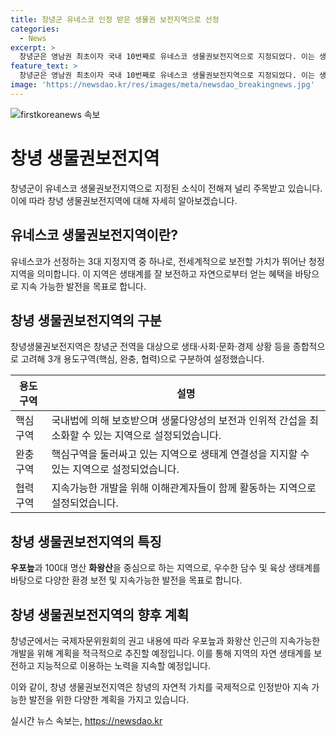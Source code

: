 ```yaml
---
title: 창녕군 유네스코 인정 받은 생물권 보전지역으로 선정
categories:
  - News
excerpt: >
  창녕군은 영남권 최초이자 국내 10번째로 유네스코 생물권보전지역으로 지정되었다. 이는 생물다양성의 보전과 지속 가능한 발전을 목표로 하는 국제적으로 인정받은 사실을 의미한다. 창녕의 생물권보전지역은 핵심, 완충, 협력 3개 용도구역으로 설정되었고, 생태, 사회, 문화, 경제 등을 종합적으로 고려했다. 이로써 지역은 국제적으로 인정받는 청정지역으로 선정된 것으로 손꼽히고 있으며, 창녕군은 이를 통해 지역경제 활성화를 위한 노력을 강화할 계획이다.
feature_text: >
  창녕군은 영남권 최초이자 국내 10번째로 유네스코 생물권보전지역으로 지정되었다. 이는 생물다양성의 보전과 지속 가능한 발전을 목표로 하는 국제적으로 인정받은 사실을 의미한다. 창녕의 생물권보전지역은 핵심, 완충, 협력 3개 용도구역으로 설정되었고, 생태, 사회, 문화, 경제 등을 종합적으로 고려했다. 이로써 지역은 국제적으로 인정받는 청정지역으로 선정된 것으로 손꼽히고 있으며, 창녕군은 이를 통해 지역경제 활성화를 위한 노력을 강화할 계획이다.
image: 'https://newsdao.kr/res/images/meta/newsdao_breakingnews.jpg'
---
```


<p><img src="https://newsdao.kr/res/images/meta/newsdao_breakingnews.jpg" alt="firstkoreanews 속보" /></p>

<h1 data-ke-size="size26">창녕 생물권보전지역</h1>

<p data-ke-size="size16">창녕군이 유네스코 생물권보전지역으로 지정된 소식이 전해져 널리 주목받고 있습니다. 이에 따라 창녕 생물권보전지역에 대해 자세히 알아보겠습니다.</p>

<h2 data-ke-size="size21">유네스코 생물권보전지역이란?</h2>

<p data-ke-size="size16">유네스코가 선정하는 3대 지정지역 중 하나로, 전세계적으로 보전할 가치가 뛰어난 청정지역을 의미합니다. 이 지역은 생태계를 잘 보전하고 자연으로부터 얻는 혜택을 바탕으로 지속 가능한 발전을 목표로 합니다.</p>

<h2 data-ke-size="size21">창녕 생물권보전지역의 구분</h2>

<p data-ke-size="size16">창녕생물권보전지역은 창녕군 전역을 대상으로 생태·사회·문화·경제 상황 등을 종합적으로 고려해 3개 용도구역(핵심, 완충, 협력)으로 구분하여 설정했습니다.</p>

<table>
    <thead>
        <tr>
            <th>용도구역</th>
            <th>설명</th>
        </tr>
    </thead>
    <tbody>
        <tr>
            <td>핵심구역</td>
            <td>국내법에 의해 보호받으며 생물다양성의 보전과 인위적 간섭을 최소화할 수 있는 지역으로 설정되었습니다.</td>
        </tr>
        <tr>
            <td>완충구역</td>
            <td>핵심구역을 둘러싸고 있는 지역으로 생태계 연결성을 지지할 수 있는 지역으로 설정되었습니다.</td>
        </tr>
        <tr>
            <td>협력구역</td>
            <td>지속가능한 개발을 위해 이해관계자들이 함께 활동하는 지역으로 설정되었습니다.</td>
        </tr>
    </tbody>
</table>

<h2 data-ke-size="size21">창녕 생물권보전지역의 특징</h2>

<p data-ke-size="size16"><b>우포늪</b>과 100대 명산 <b>화왕산</b>을 중심으로 하는 지역으로, 우수한 담수 및 육상 생태계를 바탕으로 다양한 환경 보전 및 지속가능한 발전을 목표로 합니다.</p>

<h2 data-ke-size="size21">창녕 생물권보전지역의 향후 계획</h2>

<p data-ke-size="size16">창녕군에서는 국제자문위원회의 권고 내용에 따라 우포늪과 화왕산 인근의 지속가능한 개발을 위해 계획을 적극적으로 추진할 예정입니다. 이를 통해 지역의 자연 생태계를 보전하고 지능적으로 이용하는 노력을 지속할 예정입니다.</p>

<p>이와 같이, 창녕 생물권보전지역은 창녕의 자연적 가치를 국제적으로 인정받아 지속 가능한 발전을 위한 다양한 계획을 가지고 있습니다.</p>
실시간 뉴스 속보는, <a href="https://newsdao.kr" rel="dofollow">https://newsdao.kr</a>


